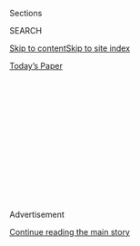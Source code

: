 <div id="app">

<div>

<div>

<div>

<div class="NYTAppHideMasthead css-1q2w90k e1suatyy0">

<div class="section css-ui9rw0 e1suatyy2">

<div class="css-eph4ug er09x8g0">

<div class="css-6n7j50">

</div>

<span class="css-1dv1kvn">Sections</span>

<div class="css-10488qs">

<span class="css-1dv1kvn">SEARCH</span>

</div>

[Skip to content](#site-content)[Skip to site index](#site-index)

</div>

<div class="css-10698na e1huz5gh0">

</div>

</div>

<div id="masthead-bar-one" class="section hasLinks css-15hmgas e1csuq9d3">

<div class="css-uqyvli e1csuq9d0">

</div>

<div class="css-1uqjmks e1csuq9d1">

</div>

<div class="css-9e9ivx">

[](https://myaccount.nytimes.com/auth/login?response_type=cookie&client_id=vi)

</div>

<div class="css-1bvtpon e1csuq9d2">

[Today’s Paper](https://www.nytimes.com/section/todayspaper)

</div>

</div>

</div>

</div>

<div data-aria-hidden="false">

<div id="site-content" role="main">

<div>

<div class="css-1aor85t" style="opacity:0.000000001;z-index:-1;visibility:hidden">

<div class="css-1hqnpie">

<div class="css-epjblv">

<span class="css-100wwgy">Why Have There Been No Great Black Art
Dealers? </span>

</div>

<div class="css-k008qs">

<div class="css-o5pzib">

<span class="css-18z7m18"></span>

<div>

</div>

</div>

<span class="css-1n6z4y">https://nyti.ms/2K5UvMh</span>

<div class="css-1705lsu">

<div class="css-4xjgmj">

<div class="css-4skfbu" role="toolbar" data-aria-label="Social Media Share buttons, Save button, and Comments Panel with current comment count" data-testid="share-tools">

  - 
  - 
  - 
  - 
    
    <div class="css-6n7j50">
    
    </div>

  - 

</div>

</div>

</div>

</div>

</div>

</div>

<div id="NYT_TOP_BANNER_REGION" class="css-13pd83m">

</div>

<div id="top-wrapper" class="css-1sy8kpn">

<div id="top-slug" class="css-l9onyx">

Advertisement

</div>

[Continue reading the main story](#after-top)

<div class="ad top-wrapper" style="text-align:center;height:100%;display:block;min-height:250px">

<div id="top" class="place-ad" data-position="top" data-size-key="top">

</div>

</div>

<div id="after-top">

</div>

</div>

<div>

<div id="sponsor-wrapper" class="css-1hyfx7x">

<div id="sponsor-slug" class="css-19vbshk">

Supported by

</div>

[Continue reading the main story](#after-sponsor)

<div id="sponsor" class="ad sponsor-wrapper" style="text-align:center;height:100%;display:block">

</div>

<div id="after-sponsor">

</div>

</div>

<div class="css-186x18t">

</div>

<div class="css-1vkm6nb ehdk2mb0">

# Why Have There Been No Great Black Art Dealers?

</div>

How a small but influential group of black gallerists is correcting
history.

<div class="css-79elbk" data-testid="photoviewer-wrapper">

<div class="css-z3e15g" data-testid="photoviewer-wrapper-hidden">

</div>

<div class="css-1a48zt4 ehw59r15" data-testid="photoviewer-children">

![<span class="css-1l9o2ey e13ogyst0" data-aria-hidden="true">Joeonna
Bellorado-Samuels, a director of Jack Shainman
Gallery.</span><span class="css-1nlbvxy e1z0qqy90" itemprop="copyrightHolder"><span class="css-1ly73wi e1tej78p0">Credit...</span><span><span>Sean
Donnola</span></span></span>](https://static01.nyt.com/images/2018/06/21/t-magazine/art/art-dealers-slide-21LU/art-dealers-slide-21LU-articleLarge.jpg?quality=75&auto=webp&disable=upscale)

</div>

</div>

<div class="css-18e8msd">

<div class="css-vp77d3 epjyd6m0">

<div class="css-1baulvz">

By [<span class="css-1baulvz last-byline" itemprop="name">Janelle
Zara</span>](https://www.nytimes.com/by/janelle-zara)

</div>

</div>

  - June 20, 2018

  - 
    
    <div class="css-4xjgmj">
    
    <div class="css-d8bdto" role="toolbar" data-aria-label="Social Media Share buttons, Save button, and Comments Panel with current comment count" data-testid="share-tools">
    
      - 
      - 
      - 
      - 
        
        <div class="css-6n7j50">
        
        </div>
    
      - 
    
    </div>
    
    </div>

</div>

</div>

<div class="section meteredContent css-1r7ky0e" name="articleBody" itemprop="articleBody">

<div class="css-1fanzo5 StoryBodyCompanionColumn">

<div class="css-53u6y8">

IN 1966, TWO BROTHERS, Alonzo and Dale Davis, set out from Los Angeles
on a road trip across the United States, seeking out other artists of
color like them. They meant for the trip “to broaden our limited art
history experience,”
[Alonzo](https://hammer.ucla.edu/now-dig-this/artists/alonzo-davis/)
says, since African-American artists had been conspicuously absent from
his curriculum at Pepperdine University, or
[Dale](https://hammer.ucla.edu/now-dig-this/artists/dale-brockman-davis/)’s
at the University of Southern California. “We drove from L.A. to
Mississippi, up through New York and Chicago, and somewhere between all
those cornfields, we thought: it’d be interesting to own a gallery.”

The following year, using Alonzo’s high school art teacher salary, they
opened Brockman Gallery, where artists of color — [John
Outterbridge](http://www.jacktiltongallery.com/artists/outterbridge/),
[Betye Saar](http://www.betyesaar.net/), and [Noah
Purifoy](http://www.noahpurifoy.com/about-noah/) among them — could show
and sell their art. They opened in Leimert Park, then a middle-class,
predominantly black neighborhood of Los Angeles, and called it Brockman
Gallery, after their grandmother Della Brockman, whose mother was a
slave from Charleston, South Carolina. Their upbringing in Tuskegee,
Alabama, had exposed the Davis brothers to the possibilities of
successful black-owned businesses, but their gallery treaded uncharted
territory on a number of levels. The overall L.A. gallery scene of the
’60s was influential but small, and focused mostly on white men who
made Conceptual or Pop Art; Andy Warhol had his first exhibition ever in
1962 at the Ferus Gallery on North La Cienega Boulevard, which closed
just before Brockman Gallery opened. Until then, black artists had been
relegated to showing their work at salons and community centers, and
both brothers had been specifically advised to get teaching credentials
rather than try to make a living as artists. Only one full year had
passed since the Watts riots had led to violent clashes between black
residents and the L.A.P.D., and the city was still four years away from
the Los Angeles County Museum of Art electing its first black board
member.

</div>

</div>

<div style="max-width:100%;margin:0 auto">

<div id="100000005937763" class="css-17dprlf" data-slug="tmag-12daysart-inline-refer" style="max-width:580px">

</div>

</div>

<div class="css-1fanzo5 StoryBodyCompanionColumn">

<div class="css-53u6y8">

The art world of the ’60s and ’70s in general, “was a hostile
environment for black folks,” recalls Linda Goode Bryant, who, in 1974,
challenged the white establishment in New York by opening a gallery of
her own. Black artists then were still embarrassingly absent from
museums (a 1969 show at the Metropolitan Museum of Art, called “Harlem
on My Mind: Cultural Capital of Black America, 1900-1968,” infamously
contained no work by black artists) and there were wild discrepancies in
value between white artists and their non-white peers. Realtors,
unreceptive to the idea of showing work by “black artists,” would hang
up on Bryant, and it wasn’t until she started calling her gallery a
place for “emerging artists” that she could secure a space. She went
directly to 57th Street, then the financial heart of the art world, and
Just Above Midtown (better known as JAM) was born.

</div>

</div>

<div class="css-79elbk" data-testid="photoviewer-wrapper">

<div class="css-z3e15g" data-testid="photoviewer-wrapper-hidden">

</div>

<div class="css-1a48zt4 ehw59r15" data-testid="photoviewer-children">

![<span class="css-1l9o2ey e13ogyst0" data-aria-hidden="true">Linda
Goode Bryant, who founded Just Above Midtown gallery in
1974.</span><span class="css-1nlbvxy e1z0qqy90" itemprop="copyrightHolder"><span class="css-1ly73wi e1tej78p0">Credit...</span><span>Sean
Donnola</span></span>](https://static01.nyt.com/images/2018/06/21/t-magazine/art/art-dealers-slide-LZNF/art-dealers-slide-LZNF-articleLarge.jpg?quality=75&auto=webp&disable=upscale)

</div>

</div>

<div class="css-1fanzo5 StoryBodyCompanionColumn">

<div class="css-53u6y8">

“The art world was angry — they were angry that I was there, and that
the realtor had leased me the space,” says Bryant. “Dealers would say
nasty things to me in the elevator. But, hell yeah, we succeeded on a
lot of levels.” JAM became an interdisciplinary community of artists and
curators, including Lowery Stokes Sims, the first black curator at the
Metropolitan Museum of Art; and multimedia artists [Howardena
Pindell](http://www.garthgreenan.com/artists/howardena-pindell) and
[Lorraine O’Grady](http://lorraineogrady.com/), fostering, Bryant says,
“an appreciation for what was possible, not those little boxes we had
contained ourselves in.”

What these art dealers understood is that the gallery, as an entrée into
the art market, is the sole platform for an artist to make a living. And
in many ways, galleries are where the hierarchy of power in the art
world begins and ends. They discover an artist’s work and promote it to
both collectors and institutions; the work rises in value once it enters
a museum, and this ultimately leads to more gallery shows. It is an
unchanging cycle that for decades artists of color, lacking a commercial
outlet, “couldn’t even attempt to break into,” according to Bryant.

In the last decade, major museums have amped up efforts to re-examine
the past, unearthing the work of artists who had previously been
excluded. For black artists in particular, MoMA hired a consulting
curator to broaden its collection in 2014, the same year that the
Guggenheim mounted “[Carrie Mae Weems: Three Decades of Photography and
Video](https://www.guggenheim.org/exhibition/carrie-mae-weems-three-decades-of-photography-and-video),”
the first retrospective of a black female artist in the museum’s
history. Institutions nationwide, including the Detroit Institute of
Arts and the Pérez Art Museum Miami, have set aside millions of dollars
toward the acquisition of African-American art, and in May, the
Baltimore Museum of Art made the controversial announcement that it
would be deaccessioning works by Andy Warhol and Robert Rauschenberg to
make room for work by women and artists of color. It wasn’t until this
year, at age 74, that former JAM artist Howardena Pindell had her first
major museum survey at the Museum of Contemporary Art Chicago. The
desire for museums to patch the holes in art history is strong, but for
so many artists, it comes too late; LACMA’s 2015 Noah Purifoy survey
arrived 11 years after his death, and the Pennsylvania Academy of the
Fine Arts’ [Norman Lewis](https://www.pafa.org/normanlewis)
retrospective came 36 years after his.

</div>

</div>

<div class="css-1fanzo5 StoryBodyCompanionColumn">

<div class="css-53u6y8">

During this newfound institutional interest, critics and historians have
described artists like these as “overlooked,” while the more difficult
truth is that they were willfully ignored. But if artists of color were,
until recently, effectively written out of art history, black dealers
have remained almost entirely absent from the narrative of contemporary
art. A black-owned gallery is to this day an exception, though in the
last few years, a small group of black gallery owners and directors —
taking their cue from an even smaller group of forebears — are working
hard to prevent the art world from repeating its
mistakes.<span class="css-8l6xbc evw5hdy0"> </span>

</div>

</div>

<div class="css-79elbk" data-testid="photoviewer-wrapper">

<div class="css-z3e15g" data-testid="photoviewer-wrapper-hidden">

</div>

<div class="css-1a48zt4 ehw59r15" data-testid="photoviewer-children">

<div class="css-1xdhyk6 erfvjey0">

<span class="css-1ly73wi e1tej78p0">Image</span>

<div class="css-zjzyr8">

<div data-testid="lazyimage-container" style="height:587.7333333333332px">

</div>

</div>

</div>

<span class="css-1l9o2ey e13ogyst0" data-aria-hidden="true">Mariane
Ibrahim opened her Seattle gallery in
2012.</span><span class="css-1nlbvxy e1z0qqy90" itemprop="copyrightHolder"><span class="css-1ly73wi e1tej78p0">Credit...</span><span>Sean
Donnola</span></span>

</div>

</div>

<div class="css-1fanzo5 StoryBodyCompanionColumn">

<div class="css-53u6y8">

CONTRARY TO THE assumption that society moves toward equality on its
own, the ascent of black artists into the status quo has been a result
of diligent actors. It has been helped enormously through a dedicated
group that includes Joeonna Bellorado-Samuels, a director at Jack
Shainman, New York gallery with a roster of largely black artists
including [Nick Cave](http://www.jackshainman.com/artists/nick-cave/),
[Carrie Mae Weems](http://carriemaeweems.net/) and the estate of [Gordon
Parks](http://www.gordonparksfoundation.org/); Mariane Ibrahim, who
founded her Seattle gallery in 2012; the San Francisco-based Karen
Jenkins-Johnson, who recently expanded to Brooklyn; and a rising
population of black staffers, who for so long were not present in most
galleries at all.<span class="css-8l6xbc evw5hdy0"> </span>

But in 2018, even as black artists enjoy growing acclaim, American art
continues to privilege the perspective of white men. While Shainman is a
longstanding champion of artists of color, Bellorado-Samuels — who has
worked at the gallery for ten years — is still one of the few black
dealers in Chelsea. This kind of perspective has marginalized black
artists in a way that is only just being reversed. All the way back in
1975, a young David Hammons, now one of the most famous and highly
valued living artists who would bring his early paintings into Brockman
Gallery while they were still wet, described the phenomenon of white
curators lumping black artists together in shows, no matter how
dissimilar their work, as if being black alone was their only
distinguishing virtue. “Throwing everyone into a barrel — that bothers
me, that that’s still happening,” he said. Almost 50 years later, it is
*still* happening, though having more black gallerists helps
matters.<span class="css-8l6xbc evw5hdy0"> </span>

“If someone wants to do a ‘black art’ show and put together several of
my artists who are only thematically linked only by a thread, we’re
going to have a conversation about that,” Bellorado-Samuels says. “We’re
the artist’s first line of defense; part of our responsibility is to
build their market, and another is to navigate how we talk about them,
and how we contextualize them.”

In 2017 Belloarado-Samuels opened [We Buy Gold](https://webuygold.wtf/),
her own roving exhibition space that began in Bedford-Stuyvesant and
currently resides in Chinatown before it moves on again. Unconfined by
the art world establishment, it provides space for emerging and
mid-career artists, of color or not. Working outside the limited
perspective of a predominantly white art world, spaces like hers
effectively broaden it.

Likewise, Ebony L. Haynes, director of [Martos
Gallery](http://www.martosgallery.com/), has put on two group shows
based on pivotal works by black authors: Ralph Ellison’s “Invisible
Man,” and, at the gallery’s project space in New York called Shoot the
Lobster, Octavia Butler’s “Bloodchild.” Each showcased black artists
without needing to bill itself as an “all-black show.” Karen
Jenkins-Johnson, who opened her [first
gallery](http://www.jenkinsjohnsongallery.com/) in 1996, has been
proactively growing the small percentage of black collectors in the art
market, and in 2017 opened a second space in Lefferts Gardens dedicated
to providing artists of color space to curate. Mariane Ibrahim, who grew
up in Somaliland, opened her [namesake Seattle
gallery](http://marianeibrahim.com/) with a roster largely of African
and diasporic artists as a corrective to all the African folk art
exhibitions she had seen growing up. To her, they felt as though,
“Europe and America were holding a telescope to Africa with white
gloves on.”

The work of Brockman Gallery, JAM, and many of their artists rode the
activist momentum of the Civil Rights movement; it was through the
persistence of the Black Arts Council (BAC) that LACMA had its first
show of black artists, “[Three Graphic Artists: Charles White. David
Hammons. Timothy
Washington,](http://www.lacma.org/sites/default/files/ThreeGraphicArtists.pdf)”
in 1971. The Davis brothers had to cross picket lines to get their
artists in — BAC had subsequently staged a protest of the museum’s
exhibiting a nationally recognized name like White’s alongside two
emerging artists, inside a small prints and drawings department gallery,
no less.

</div>

</div>

<div class="css-1fanzo5 StoryBodyCompanionColumn">

<div class="css-53u6y8">

The one universal truism among good gallerists, says Joeonna
Bellorado-Samuels, a director at Jack Shainman gallery, is that, “At the
end of the day, gallery work is advocacy work.” Similar to the Civil
Rights movements of the ’60s and ’70s, more recent political shifts that
brought black issues to mainstream attention seep into the art world and
push it forward: “Black Lives Matter trickled down into a lot of
day-to-day, regular life for people in different quadrants and insular
economies,” says Haynes. The art world also recently witnessed the
organized protest against the depiction of Emmett Till by Dana Schutz, a
white artist, as well as the painting of [presidential
portraits](https://www.nytimes.com/2018/02/12/arts/design/obama-portrait.html)
by two black artists, [Kehinde Wiley](http://kehindewiley.com/) and [Amy
Sherald](http://www.amysherald.com/). All of these follow the
inauguration of America’s first black president, which Jenkins-Johnson
describes as a “sea change”: the normalization of a black man as the
most powerful figure in the country.

The pioneering black art dealers have all since moved on: JAM closed in
1986, after which Bryant became senior policy analyst for development
during the Mayor David Dinkins’s administration and a Peabody
Award-winning documentary filmmaker; Brockman Gallery shuttered in 1990,
and both brothers continued their respective teaching careers and
artistic practices, and Alonzo moved to the East Coast. In the path they
cleared, black gallerists continue to disrupt the art world’s
homogeneity, one show, one art fair, or one press release at a time.

</div>

</div>

<div class="css-79elbk" data-testid="photoviewer-wrapper">

<div class="css-z3e15g" data-testid="photoviewer-wrapper-hidden">

</div>

<div class="css-1a48zt4 ehw59r15" data-testid="photoviewer-children">

<div class="css-1xdhyk6 erfvjey0">

<span class="css-1ly73wi e1tej78p0">Image</span>

<div class="css-zjzyr8">

<div data-testid="lazyimage-container" style="height:255.84444444444446px">

</div>

</div>

</div>

<span class="css-1l9o2ey e13ogyst0" data-aria-hidden="true">Peter A.
Bradley is one of New York’s original black art dealers and an abstract
painter.</span><span class="css-1nlbvxy e1z0qqy90" itemprop="copyrightHolder"><span class="css-1ly73wi e1tej78p0">Credit...</span><span>Sean
Donnola</span></span>

</div>

</div>

<div class="css-1fanzo5 StoryBodyCompanionColumn">

<div class="css-53u6y8">

WHY HAVE THERE been so few black gallerists? Besides the legacy of their
historic exclusion, one reason is that starting a gallery takes
tremendous resources; Linda Goode Bryant had been lucky enough to find a
landlord who would turn a blind eye to her absent rent payments, and a
community of artists and curators who would install the parquet flooring
for free. Another reason: The predominantly white art world can still be
an uncomfortable space for a person of color to navigate, both in the
making of art and the selling of it.

The abstract painter [Peter A. Bradley](http://www.peterabradley.com/),
one of New York’s original black art dealers, has known the highs and
lows of both. As a struggling artist he worked as an art handler at
Perls Gallery, an Uptown dealer of Picasso and Modigliani’s, until he
was promoted to a sales position; as an artist himself, he knew the
language of paintings well enough to sell them. As the gallery’s
associate director he experienced the joys of tailored suits, expensed
lunches with Alexander Calder and business trips to Europe; but still,
on two occasions, was assailed with an ugly racial epithet. Both times,
his boss verbally smacked down the culprits: The Perls, Bradley says,
“really protected me big time because I made them a lot of money.”

Bradley’s position put him in close contact with the art world’s high
society, which had been closed off to him as an artist; it’s how he met
dealer André Emmerich, who would give Bradley his first show in 1972.
The Whitney had also invited Bradley to participate in the 1971
“Contemporary Black Artists in America,” an exhibition in which 15 of
the 75 artists withdrew because of the white curator’s minimal
consultation with experts of color. For his part, Bradley declined
because of its reduction of him to a *black* artist. Instead, with the
support of Houston-based collector John de Menil, he put together what
is widely considered one of the first racially integrated art shows in
the country’s history, in Houston’s rundown DeLuxe Theater. Here, he put
artists of color — including himself — alongside some of the most famous
artists of the day, people like Kenneth Noland, Larry Poons and numerous
others who were free, due to the color of their skin, to simply be
artists, no modifying adjective necessary.

Somewhere between the DeLuxe Show and today, America was forced to
confront its longstanding misperceptions on the value of black culture.
Alongside the art world, Hollywood is re-examining its own history of
exclusion: it clung to the assumption that a film with a black cast
couldn’t sell tickets until very recently, when the box office success
of “Black Panther” and “Get Out” proved that kind of myth untenable.
Similarly, the art world had reinforced its own assumption that no one
would buy black art by not selling it, only now reckoning with it as a
commercial force: In the last 10 years, according to a 2016 [Artnet
analysis](https://news.artnet.com/market/racial-bias-art-auction-market-672518),
Glenn Ligon, Mark Bradford and Julie Mehretu — three acclaimed black
artists — all joined the ranks of top 10 most valuable **** American
artists born after 1955.

</div>

</div>

<div class="css-1fanzo5 StoryBodyCompanionColumn">

<div class="css-53u6y8">

Haynes, happy about the overall climate, is still reticent to hand out
pats on the back. “A lot of time has passed that no one paid attention,
and no one should be congratulated for paying attention now.” And during
a time when the representation of blackness within the mainstream has
become an increasingly central civil rights issue, to be a black
gallerist in 2018 still entails the tedious sidestepping of both the
fetishization of black artists, as well as the assumptions of what a
gallerist should look like.

Bellorado-Samuels recalls how at a recent dinner, the daughter of a
prominent art collector turned to her and asked her if she was an
artist. “I said no, and jokingly told her, ‘I’ll give you three more
tries,’” she says. The collector’s daughter went down the list: Writer?
Publicist? Curator? She finally cocked her head to the side and said,
“You’re not a *dealer*, are you?” Incidents like this happen with
disheartening frequency. Jenkins-Johnson, who shows at fairs including
Art Basel, Untitled and Expo Chicago, regularly watches potential
collectors enter her booth and direct their questions to her white
employees. It’s a symptom, she says, of the “systemic understanding of
how bodies should be treated and valued” based on their color. When
Haynes experiences these kinds of transgressions, she largely keeps them
to herself. “I take the position that making it public might put us in a
different category of dealer,” **** she says, noting the tenuous line
between leaning into one’s blackness and being defined by it.

Progress, however, does reveal itself in small victories.
Jenkins-Johnson recalls participating in the 2017 edition of the
Association of International Photography Art Dealers fair in New York,
where she was exhibiting next to Ibrahim and Atlanta-based gallerist
Arnika Dawkins. “That was a groundbreaking time,” Jenkins-Johnson says,
“to have three black-owned galleries in one fair.” Her first instinct
was to pull out her camera. “I said, ‘We gotta have a photo to mark this
occasion.’”

</div>

</div>

<div style="max-width:100%;margin:0 auto">

<div id="100000005950824" class="css-17dprlf" data-slug="tmag-12daysart-footer" style="max-width:1050px">

</div>

</div>

</div>

<div>

</div>

<div>

</div>

<div>

</div>

<div>

<div id="bottom-wrapper" class="css-1ede5it">

<div id="bottom-slug" class="css-l9onyx">

Advertisement

</div>

[Continue reading the main story](#after-bottom)

<div id="bottom" class="ad bottom-wrapper" style="text-align:center;height:100%;display:block;min-height:90px">

</div>

<div id="after-bottom">

</div>

</div>

</div>

</div>

</div>

## Site Index

<div>

</div>

## Site Information Navigation

  - [© <span>2020</span> <span>The New York Times
    Company</span>](https://help.nytimes.com/hc/en-us/articles/115014792127-Copyright-notice)

<!-- end list -->

  - [NYTCo](https://www.nytco.com/)
  - [Contact
    Us](https://help.nytimes.com/hc/en-us/articles/115015385887-Contact-Us)
  - [Work with us](https://www.nytco.com/careers/)
  - [Advertise](https://nytmediakit.com/)
  - [T Brand Studio](http://www.tbrandstudio.com/)
  - [Your Ad
    Choices](https://www.nytimes.com/privacy/cookie-policy#how-do-i-manage-trackers)
  - [Privacy](https://www.nytimes.com/privacy)
  - [Terms of
    Service](https://help.nytimes.com/hc/en-us/articles/115014893428-Terms-of-service)
  - [Terms of
    Sale](https://help.nytimes.com/hc/en-us/articles/115014893968-Terms-of-sale)
  - [Site Map](https://spiderbites.nytimes.com)
  - [Help](https://help.nytimes.com/hc/en-us)
  - [Subscriptions](https://www.nytimes.com/subscription?campaignId=37WXW)

</div>

</div>

</div>

</div>
